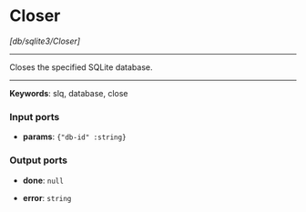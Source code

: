 # Closer

_[db/sqlite3/Closer]_

---

Closes the specified SQLite database.<br>

---

__Keywords__: slq, database, close

### Input ports

* __params__: ` {"db-id" :string} `

### Output ports

* __done__: ` null `


* __error__: ` string `

